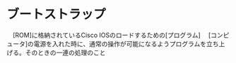 # ブートストラップ
　[ROM]に格納されているCisco IOSのロードするための[プログラム]
　[コンピュータ]の電源を入れた時に、通常の操作が可能になるようプログラムを立ち上げる。そのときの一連の処理のこと
